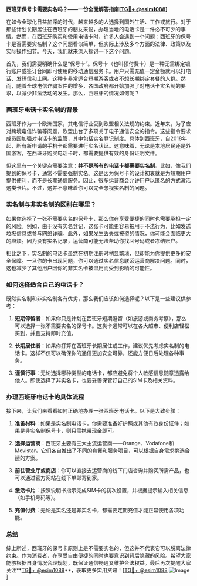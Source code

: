 **西班牙保号卡需要实名吗？——一份全面解答指南[[TG💪+ @esim1088](https://t.me/s/esim1088)]**

在如今全球化日益加深的时代，越来越多的人选择到国外生活、工作或旅行。对于那些计划长期居住在西班牙的朋友来说，办理当地的电话卡是一件必不可少的事情。然而，在西班牙购买和使用电话卡时，许多人会遇到一个问题：西班牙的保号卡是否需要实名制？这个问题看似简单，但实际上涉及多个方面的法律、政策以及实际操作细节。今天，我们就来深入探讨一下这个问题。

首先，我们需要明确什么是“保号卡”。保号卡（也叫预付费卡）是一种无需绑定银行账户或签订合同即可使用的移动通信服务卡。用户只需充值一定金额就可以打电话、发短信和上网。这种卡非常适合短期游客或者不想长期绑定套餐的人群。然而，随着全球电信诈骗案件的增多，各国政府都开始加强了对电话卡实名制的要求，以减少非法活动的发生。那么，西班牙的情况如何呢？

### 西班牙电话卡实名制的背景

西班牙作为一个欧洲国家，其电信行业受到欧盟相关法规的约束。近年来，为了应对跨境电信诈骗等问题，欧盟出台了多项关于电子通信安全的指令。这些指令要求成员国加强对电话卡的监管，其中包括实名登记制度。具体到西班牙，自2018年起，所有新申请的手机卡都需要进行实名认证。这意味着，无论是本地居民还是外国游客，在西班牙购买电话卡时，都需要提供有效的身份证明文件。

但这里有一个关键点需要注意：**并不是所有的电话卡都需要实名制**。比如，像我们提到的保号卡，通常不需要强制实名。这是因为保号卡的设计初衷就是为短期用户提供便利，而不是长期通信服务。因此，很多运营商会允许用户以匿名的方式激活这类卡片。不过，这并不意味着你可以完全忽视实名制的问题。

### 实名制与非实名制的区别在哪里？

如果你选择了一张不需要实名的保号卡，那么你在享受便捷的同时也需要承担一定的风险。例如，由于没有实名登记，这张卡可能更容易被用于不法行为，比如发送垃圾信息或参与网络诈骗。此外，如果发生丢失或被盗的情况，你可能会面临更大的麻烦。因为没有实名记录，运营商可能无法帮助你找回号码或者冻结账户。

相比之下，实名制的电话卡虽然在初期注册时稍显繁琐，但却能为你提供更多的安全保障。一旦你的卡出现问题，你可以通过实名信息联系运营商解决问题。同时，这也减少了其他用户因你的非实名卡被滥用而受到影响的可能性。

### 如何选择适合自己的电话卡？

既然实名制和非实名制各有优劣，那么我们应该如何选择呢？以下是一些建议供参考：

1. **短期停留者**：如果你只是计划在西班牙短期逗留（如旅游或商务考察），那么可以选择一张不需要实名的保号卡。这类卡通常可以在各大超市、便利店轻松买到，并且支持即时充值。
   
2. **长期居住者**：如果你打算在西班牙长期居住或工作，建议优先考虑实名制的电话卡。这样不仅可以确保你的通信更加安全可靠，还能方便日后处理各种事务。

3. **谨慎行事**：无论选择哪种类型的电话卡，都应避免将个人敏感信息随意透露给他人。即使选择了非实名卡，也要妥善保管好自己的SIM卡及相关资料。

### 办理西班牙电话卡的具体流程

接下来，让我们来看看如何正确地办理一张西班牙电话卡。以下是大致步骤：

1. **准备材料**：如果是实名制电话卡，你需要准备好护照或其他有效身份证件；如果是非实名制保号卡，则只需携带现金即可。
   
2. **选择运营商**：西班牙主要有三大主流运营商——Orange、Vodafone和Movistar。它们各自推出了不同的套餐和服务项目，可以根据自身需求挑选合适的方案。

3. **前往营业厅或商店**：你可以直接去运营商的线下门店咨询并购买所需产品，也可以通过官方网站在线下单邮寄到家。

4. **激活卡片**：按照说明书指示完成SIM卡的初次设置，并根据提示输入相关信息（如手机号码等）。

5. **充值付费**：无论是实名还是非实名卡，都需要定期充值才能正常使用各项功能。

### 总结

综上所述，西班牙的保号卡原则上是不需要实名的，但这并不代表它可以脱离法律约束。作为消费者，在享受自由便捷的同时也要意识到背后隐藏的风险。希望大家能够根据自身情况合理规划，既保证通信畅通又维护合法权益。最后再次提醒大家关注**[TG💪+ @esim1088](https://t.me/s/esim1088)**，获取更多实用资讯！[[TG💪+ @esim1088](https://t.me/s/esim1088) ![Image](https://i.postimg.cc/4NQfJmqS/Snipaste-2025-05-13-00-14-12.png)]
